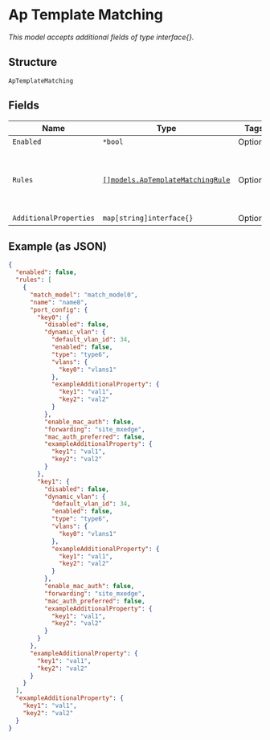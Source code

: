
# Ap Template Matching

*This model accepts additional fields of type interface{}.*

## Structure

`ApTemplateMatching`

## Fields

| Name | Type | Tags | Description |
|  --- | --- | --- | --- |
| `Enabled` | `*bool` | Optional | - |
| `Rules` | [`[]models.ApTemplateMatchingRule`](../../doc/models/ap-template-matching-rule.md) | Optional | **Constraints**: *Minimum Items*: `1`, *Unique Items Required* |
| `AdditionalProperties` | `map[string]interface{}` | Optional | - |

## Example (as JSON)

```json
{
  "enabled": false,
  "rules": [
    {
      "match_model": "match_model0",
      "name": "name8",
      "port_config": {
        "key0": {
          "disabled": false,
          "dynamic_vlan": {
            "default_vlan_id": 34,
            "enabled": false,
            "type": "type6",
            "vlans": {
              "key0": "vlans1"
            },
            "exampleAdditionalProperty": {
              "key1": "val1",
              "key2": "val2"
            }
          },
          "enable_mac_auth": false,
          "forwarding": "site_mxedge",
          "mac_auth_preferred": false,
          "exampleAdditionalProperty": {
            "key1": "val1",
            "key2": "val2"
          }
        },
        "key1": {
          "disabled": false,
          "dynamic_vlan": {
            "default_vlan_id": 34,
            "enabled": false,
            "type": "type6",
            "vlans": {
              "key0": "vlans1"
            },
            "exampleAdditionalProperty": {
              "key1": "val1",
              "key2": "val2"
            }
          },
          "enable_mac_auth": false,
          "forwarding": "site_mxedge",
          "mac_auth_preferred": false,
          "exampleAdditionalProperty": {
            "key1": "val1",
            "key2": "val2"
          }
        }
      },
      "exampleAdditionalProperty": {
        "key1": "val1",
        "key2": "val2"
      }
    }
  ],
  "exampleAdditionalProperty": {
    "key1": "val1",
    "key2": "val2"
  }
}
```

